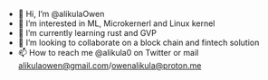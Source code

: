 - 👋 Hi, I’m @alikulaOwen
- 👀 I’m interested in ML, Microkernerl and Linux kernel
- 🌱 I’m currently learning rust and GVP
- 💞️ I’m looking to collaborate on a block chain and fintech solution
- 📫 How to reach me @alikula0 on Twitter or 
   mail alikulaowen@gmail.com/owenalikula@proton.me 

<!---
alikulaOwen/alikulaOwen is a ✨ special ✨ repository because its `README.md` (this file) appears on your GitHub profile.
You can click the Preview link to take a look at your changes.
--->
